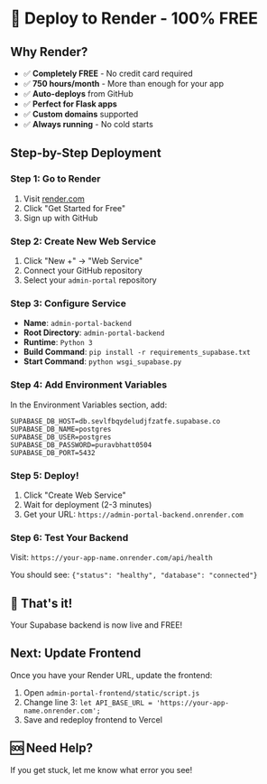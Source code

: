 # 🚀 Deploy to Render - 100% FREE

## Why Render?
- ✅ **Completely FREE** - No credit card required
- ✅ **750 hours/month** - More than enough for your app
- ✅ **Auto-deploys** from GitHub
- ✅ **Perfect for Flask apps**
- ✅ **Custom domains** supported
- ✅ **Always running** - No cold starts

## Step-by-Step Deployment

### Step 1: Go to Render
1. Visit [render.com](https://render.com)
2. Click "Get Started for Free"
3. Sign up with GitHub

### Step 2: Create New Web Service
1. Click "New +" → "Web Service"
2. Connect your GitHub repository
3. Select your `admin-portal` repository

### Step 3: Configure Service
- **Name**: `admin-portal-backend`
- **Root Directory**: `admin-portal-backend`
- **Runtime**: `Python 3`
- **Build Command**: `pip install -r requirements_supabase.txt`
- **Start Command**: `python wsgi_supabase.py`

### Step 4: Add Environment Variables
In the Environment Variables section, add:

```
SUPABASE_DB_HOST=db.sevlfbqydeludjfzatfe.supabase.co
SUPABASE_DB_NAME=postgres
SUPABASE_DB_USER=postgres
SUPABASE_DB_PASSWORD=puravbhatt0504
SUPABASE_DB_PORT=5432
```

### Step 5: Deploy!
1. Click "Create Web Service"
2. Wait for deployment (2-3 minutes)
3. Get your URL: `https://admin-portal-backend.onrender.com`

### Step 6: Test Your Backend
Visit: `https://your-app-name.onrender.com/api/health`

You should see: `{"status": "healthy", "database": "connected"}`

## 🎉 That's it!

Your Supabase backend is now live and FREE!

## Next: Update Frontend
Once you have your Render URL, update the frontend:
1. Open `admin-portal-frontend/static/script.js`
2. Change line 3: `let API_BASE_URL = 'https://your-app-name.onrender.com';`
3. Save and redeploy frontend to Vercel

## 🆘 Need Help?
If you get stuck, let me know what error you see!

